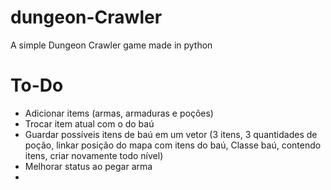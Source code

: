 # dungeon-Crawler
A simple Dungeon Crawler game made in python


# To-Do

* Adicionar items (armas, armaduras e poções)
* Trocar item atual com o do baú
* Guardar possíveis itens de baú em um vetor (3 itens, 3 quantidades de poção, linkar posição do mapa com itens do baú, Classe baú, contendo itens, criar novamente todo nível)
* Melhorar status ao pegar arma
* 